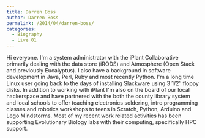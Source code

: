 ```yaml
---
title: Darren Boss
author: Darren Boss
permalink: /2014/04/darren-boss/
categories:
  - Biography
  - Live 01
---
```

Hi everyone. I'm a system administrator with the iPlant Collaborative primarily dealing with the data store (iRODS) and Atmosphere (Open Stack and previously Eucalyptus). I also have a background in software development in Java, Perl, Ruby and most recently Python. I'm a long time Linux user going back to the days of installing Slackware using 3 1/2&#8243; floppy disks. In addition to working with iPlant I'm also on the board of our local hackerspace and have partnered with the both the county library system and local schools to offer teaching electronics soldering, intro programming classes and robotics workshops to teens in Scratch, Python, Arduino and Lego Mindstorms. Most of my recent work related activities has been supporting Evolutionary Biology labs with their computing, specifically HPC support.
